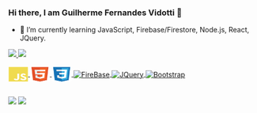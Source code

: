 ### Hi there, I am Guilherme Fernandes Vidotti 👋

- 🌱 I’m currently learning JavaScript, Firebase/Firestore, Node.js, React, JQuery.
 <div>
  <a href="https://github.com/Vidottizzz">
  <img height="180em" src="https://github-readme-stats.vercel.app/api?username=Vidottizzz&show_icons=true&theme=dracula&include_all_commits=true&count_private=true"/>
  <img height="180em" src="https://github-readme-stats.vercel.app/api/top-langs/?username=Vidottizzz&layout=compact&langs_count=7&theme=dracula"/>
</div>
  <div style="display: inline_block"><br>
  <img align="center" alt="Js" height="30" width="40" src="https://raw.githubusercontent.com/devicons/devicon/master/icons/javascript/javascript-plain.svg">
  <img align="center" alt="HTML" height="30" width="40" src="https://raw.githubusercontent.com/devicons/devicon/master/icons/html5/html5-original.svg">
  <img align="center" alt="CSS" height="30" width="40" src="https://raw.githubusercontent.com/devicons/devicon/master/icons/css3/css3-original.svg">
  <img align="center" alt="FireBase" height="38" width="40" src="https://cdn.icon-icons.com/icons2/691/PNG/512/google_firebase_icon-icons.com_61475.png">
  <img align="center" alt="JQuery" height="38" width="40" src="https://cdn.icon-icons.com/icons2/2415/PNG/512/jquery_plain_wordmark_logo_icon_146445.png">
  <img align="center" alt="Bootstrap" height="38" width="40" src="https://cdn.icon-icons.com/icons2/2415/PNG/512/bootstrap_plain_wordmark_logo_icon_146620.png">
   
 
</div>
  
  ##
  
<div>
  <a href = "mailto:vidottizzz@gmail.com"><img src="https://img.shields.io/badge/-Gmail-%23333?style=for-the-badge&logo=gmail&logoColor=white" target="_blank"></a>
  <a href="https://www.linkedin.com/in/guilherme-vidotti-199b1b207" target="_blank"><img src="https://img.shields.io/badge/-LinkedIn-%230077B5?style=for-the-badge&logo=linkedin&logoColor=white" target="_blank"></a> 
  

</div
